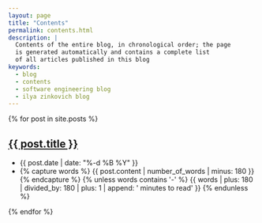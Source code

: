```yaml
---
layout: page
title: "Contents"
permalink: contents.html
description: |
  Contents of the entire blog, in chronological order; the page
  is generated automatically and contains a complete list
  of all articles published in this blog
keywords:
  - blog
  - contents
  - software engineering blog
  - ilya zinkovich blog
---
```


<div id="all">
    {% for post in site.posts %}
    <article itemscope="" itemtype="http://schema.org/BlogPosting" style="margin: 1em 0">
      <meta itemprop="image" content=""/>
      <div itemscope="" itemprop="author" itemtype="http://schema.org/Person">
        <meta itemprop="name" content="Ilya Zinkovich"/>
      </div>
      <h2 itemprop="name headline mainEntityOfPage"><a href="{{post.url}}"><span>{{ post.title }}</span></a></h2>
      <div class="subline">
        <ul>
          <li>{{ post.date | date: "%-d %B %Y" }}</li>
          <li>
            {% capture words %}
            {{ post.content | number_of_words | minus: 180 }}
            {% endcapture %}
            {% unless words contains '-' %}
            {{ words | plus: 180 | divided_by: 180 | plus: 1 | append: ' minutes to read' }}
            {% endunless %}
          </li>
        </ul>
      </div>
    </article>
  {% endfor %}
</div>
